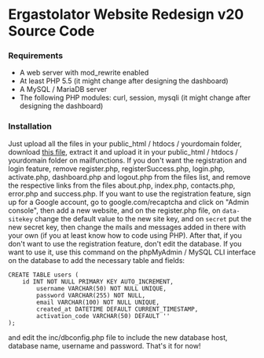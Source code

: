 # Ergastolator Website Redesign v20 Source Code

### Requirements

* A web server with mod_rewrite enabled
* At least PHP 5.5 (it might change after designing the dashboard)
* A MySQL / MariaDB server
* The following PHP modules: curl, session, mysqli (it might change after designing the dashboard)

### Installation
Just upload all the files in your public_html / htdocs / yourdomain folder, download [this file](https://drive.google.com/uc?id=1Ra3IHjh-KeX13CQkYyyzTMx3Po1Oai2x&export=download), extract it and upload it in your public_html / htdocs / yourdomain folder on mailfunctions. If you don't want the registration and login feature, remove register.php, registerSuccess.php, login.php, activate.php, dashboard.php and logout.php from the files list, and remove the respective links from the files about.php, index.php, contacts.php, error.php and success.php. If you want to use the registration feature, sign up for a Google account, go to google.com/recaptcha and click on "Admin console", then add a new website, and on the register.php file, on `data-sitekey` change the default value to the new site key, and on `secret` put the new secret key, then change the mails and messages added in there with your own (if you at least know how to code using PHP). After that, if you don't want to use the registration feature, don't edit the database. If you want to use it, use this command on the phpMyAdmin / MySQL CLI interface on the database to add the necessary table and fields:
```
CREATE TABLE users (
	id INT NOT NULL PRIMARY KEY AUTO_INCREMENT,
        username VARCHAR(50) NOT NULL UNIQUE,
        password VARCHAR(255) NOT NULL,
        email VARCHAR(100) NOT NULL UNIQUE,
        created_at DATETIME DEFAULT CURRENT_TIMESTAMP,
        activation_code VARCHAR(50) DEFAULT ''
);
```
and edit the inc/dbconfig.php file to include the new database host, database name, username and password. That's it for now!